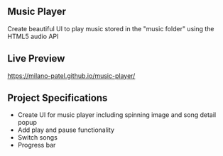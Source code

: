 ## Music Player
Create beautiful UI to play music stored in the "music folder" using the HTML5 audio API

## Live Preview
https://milano-patel.github.io/music-player/

## Project Specifications
- Create UI for music player including spinning image and song detail popup
- Add play and pause functionality
- Switch songs
- Progress bar
